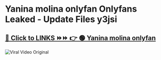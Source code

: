 
 # Yanina molina onlyfan Onlyfans Leaked - Update Files y3jsi

## <h2><a href="https://clipsfans.com/Yanina_molina_onlyfan&ref=git">🔗 Click to LINKS ⏩⏩ 👉 🟢 Yanina molina onlyfan </a></h2>

<a href="https://clipsfans.com/Yanina_molina_onlyfan&ref=git" rel="nofollow" data-target="animated-image.originalLink"><img src="https://i.ibb.co.com/xMMVF88/686577567.gif" alt="Viral Video Original" style="max-width: 100%; display: inline-block;" data-target="animated-image.originalImage"></a>

